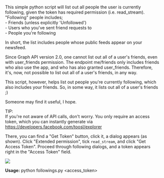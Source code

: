This simple python script will list out all people the user is currently following, given the token has required permission (i.e. read_stream).
"Following" people includes;<br/>
\- Friends (unless explicitly 'Unfollowed')<br/>
\- Users who you've sent friend requests to<br/>
\- People you're following

In short, the list includes people whose public feeds appear on your newsfeed.


Since Graph API version 2.0, one cannot list out all of a user's friends, even with user_friends permission. The endpoint me/friends only includes friends who also use the app, and who has also granted user_friends. Therefore, it's, now, not possible to list out all of a user's friends, in any way.

This script, however, helps list out people you're currently following, which also includes your friends. So, in some way, it lists out all of a user's friends ;)

Someone may find it useful, I hope.

TIP:<br/>
If you're not aware of API calls, don't worry. You only require an access token, which you can instantly generate via https://developers.facebook.com/toosl/explorer

There, you can find a "Get Token" button, click it, a dialog appears (as shown). Click "Extended permission", tick `read_stream`, and click "Get Access Token". Proceed through following dialogs, and a token appears right in the "Access Token" field.

<img src='http://i.imgur.com/zt6rIm5.png?1' />

<b>Usage:</b>
python followings.py &lt;access_token&gt;
